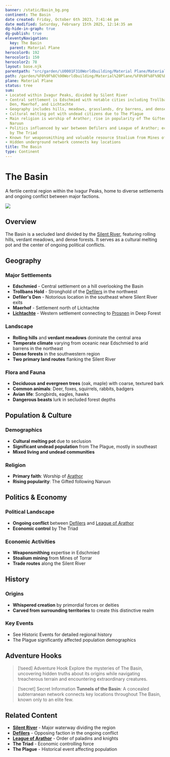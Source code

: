 ```yaml
---
banner: /static/Basin_bg.png
continent: The Basin
date created: Friday, October 6th 2023, 7:41:44 pm
date modified: Saturday, February 15th 2025, 12:14:35 am
dg-hide-in-graph: true
dg-publish: true
eleventyNavigation:
  key: The Basin
  parent: Material Plane
herocolor0: 192
herocolor1: 150
herocolor2: 78
layout: base.njk
parentpath: "src/garden/\U0001F310Worldbuilding/Material Plane/Material Plane.md"
path: /garden/%F0%9F%8C%90Worldbuilding/Material%20Plane/%F0%9F%8F%9E%EF%B8%8FThe%20Basin/The%20Basin/
plane: Material Plane
status: tree
sum:
- Located within Ivagur Peaks, divided by Silent River
- Central settlement is Edschmied with notable cities including Trollbans Hold, Defiler's
  Den, Maerhof, and Lichtachte
- Geography includes hills, meadows, grasslands, dry barrens, and dense forests
- Cultural melting pot with undead citizens due to The Plague
- Main religion is worship of Arathor; rise in popularity of The Gifted who follow
  Naruun
- Politics influenced by war between Defilers and League of Arathor; economy controlled
  by The Triad
- Known for weaponsmithing and valuable resource Stoalium from Mines of Torrar
- Hidden underground network connects key locations
title: The Basin
type: Continent
---
```


# The Basin

A fertile central region within the Ivagur Peaks, home to diverse settlements and ongoing conflict between major factions.

![](/static/Map%20of%20the%20Basin.png)

## Overview

The Basin is a secluded land divided by the [Silent River](/garden/%F0%9F%8C%90Worldbuilding/Material%20Plane/%F0%9F%8F%9E%EF%B8%8FThe%20Basin/Silent%20River), featuring rolling hills, verdant meadows, and dense forests. It serves as a cultural melting pot and the center of ongoing political conflicts.

## Geography

### **Major Settlements**
- **Edschmied** - Central settlement on a hill overlooking the Basin
- **Trollbans Hold** - Stronghold of the [Defilers](/garden/%F0%9F%8C%90Worldbuilding/Material%20Plane/%F0%9F%8F%9E%EF%B8%8FThe%20Basin/Factions/Defilers) in the northwest
- **Defiler's Den** - Notorious location in the southeast where Silent River exits
- **Maerhof** - Settlement north of Lichtachte
- **[Lichtachte](/garden/%F0%9F%8C%90Worldbuilding/Material%20Plane/%F0%9F%8F%9E%EF%B8%8FThe%20Basin/Regions/Lichtachte)** - Western settlement connecting to [Prosnen](/garden/%F0%9F%8C%90Worldbuilding/Material%20Plane/%F0%9F%8F%9E%EF%B8%8FThe%20Basin/Regions/Prosnen) in Deep Forest

### **Landscape**
- **Rolling hills** and **verdant meadows** dominate the central area
- **Temperate climate** varying from oceanic near Edschmied to arid barrens in the northeast
- **Dense forests** in the southwestern region
- **Two primary land routes** flanking the Silent River

### **Flora and Fauna**
- **Deciduous and evergreen trees** (oak, maple) with coarse, textured bark
- **Common animals**: Deer, foxes, squirrels, rabbits, badgers
- **Avian life**: Songbirds, eagles, hawks
- **Dangerous beasts** lurk in secluded forest depths

## Population & Culture

### **Demographics**
- **Cultural melting pot** due to seclusion
- **Significant undead population** from The Plague, mostly in southeast
- **Mixed living and undead communities**

### **Religion**
- **Primary faith**: Worship of [Arathor](/garden/%F0%9F%8C%90Worldbuilding/Nether%20Plane/Gods/Arathor)
- **Rising popularity**: The Gifted following Naruun

## Politics & Economy

### **Political Landscape**
- **Ongoing conflict** between [Defilers](/garden/%F0%9F%8C%90Worldbuilding/Material%20Plane/%F0%9F%8F%9E%EF%B8%8FThe%20Basin/Factions/Defilers) and [League of Arathor](/garden/%F0%9F%8C%90Worldbuilding/Material%20Plane/%F0%9F%8F%9E%EF%B8%8FThe%20Basin/Factions/League%20of%20Arathor)
- **Economic control** by The Triad

### **Economic Activities**
- **Weaponsmithing** expertise in Edschmied
- **Stoalium mining** from Mines of Torrar
- **Trade routes** along the Silent River

## History

### **Origins**
- **Whispered creation** by primordial forces or deities
- **Carved from surrounding territories** to create this distinctive realm

### **Key Events**
- See Historic Events for detailed regional history
- The Plague significantly affected population demographics

## Adventure Hooks

> [!seed] Adventure Hook
> Explore the mysteries of The Basin, uncovering hidden truths about its origins while navigating treacherous terrain and encountering extraordinary creatures.

> [!secret] Secret Information
> **Tunnels of the Basin**: A concealed subterranean network connects key locations throughout The Basin, known only to an elite few.

## Related Content

- **[Silent River](/garden/%F0%9F%8C%90Worldbuilding/Material%20Plane/%F0%9F%8F%9E%EF%B8%8FThe%20Basin/Silent%20River)** - Major waterway dividing the region
- **[Defilers](/garden/%F0%9F%8C%90Worldbuilding/Material%20Plane/%F0%9F%8F%9E%EF%B8%8FThe%20Basin/Factions/Defilers)** - Opposing faction in the ongoing conflict
- **[League of Arathor](/garden/%F0%9F%8C%90Worldbuilding/Material%20Plane/%F0%9F%8F%9E%EF%B8%8FThe%20Basin/Factions/League%20of%20Arathor)** - Order of paladins and knights
- **The Triad** - Economic controlling force
- **The Plague** - Historical event affecting population